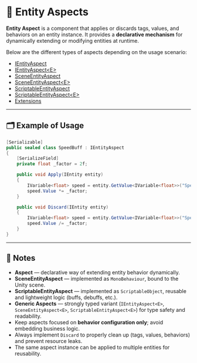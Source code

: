 # 🧩 Entity Aspects

**Entity Aspect** is a component that applies or discards tags, values, and behaviors on an entity instance. It provides
a **declarative mechanism** for dynamically extending or modifying entities at runtime.

Below are the different types of aspects depending on the usage scenario:

- [IEntityAspect](IEntityAspect.md) <!-- + -->
- [IEntityAspect&lt;E&gt;](IEntityAspect%601.md) <!-- + -->
- [SceneEntityAspect](SceneEntityAspect.md) <!-- + -->
- [SceneEntityAspect&lt;E&gt;](SceneEntityAspect%601.md) <!-- + -->
- [ScriptableEntityAspect](ScriptableEntityAspect.md) <!-- + -->
- [ScriptableEntityAspect&lt;E&gt;](ScriptableEntityAspect%601.md) <!-- + -->
- [Extensions](Extensions.md) <!-- + -->
---

## 🗂 Example of Usage

```csharp
[Serializable]
public sealed class SpeedBuff : IEntityAspect
{
    [SerializeField]
    private float _factor = 2f;

    public void Apply(IEntity entity)
    {
        IVariable<float> speed = entity.GetValue<IVariable<float>>("Speed"); 
        speed.Value *= _factor;
    }

    public void Discard(IEntity entity)
    {
        IVariable<float> speed = entity.GetValue<IVariable<float>>("Speed"); 
        speed.Value /= _factor;
    }
}
```

---

## 📝 Notes

- **Aspect** — declarative way of extending entity behavior dynamically.
- **SceneEntityAspect** — implemented as `MonoBehaviour`, bound to the Unity scene.
- **ScriptableEntityAspect** — implemented as `ScriptableObject`, reusable and lightweight logic (buffs, debuffs, etc.).
- **Generic Aspects** — strongly typed variant (`IEntityAspect<E>`, `SceneEntityAspect<E>`, `ScriptableEntityAspect<E>`)
  for type safety and readability.
- Keep aspects focused on **behavior configuration only**; avoid embedding business logic.
- Always implement `Discard` to properly clean up (tags, values, behaviors) and prevent resource leaks.
- The same aspect instance can be applied to multiple entities for reusability.  
